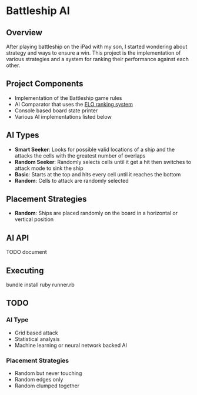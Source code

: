 # Battleship AI

## Overview

After playing battleship on the iPad with my son, I started wondering
about strategy and ways to ensure a win.  This project is the
implementation of various strategies and a system for ranking their
performance against each other.

## Project Components

 * Implementation of the Battleship game rules
 * AI Comparator that uses the [ELO ranking system](http://en.wikipedia.org/wiki/Elo_rating_system)
 * Console based board state printer
 * Various AI implementations listed below

## AI Types

 - **Smart Seeker**: Looks for possible valid locations of a ship and
   the attacks the cells with the greatest number of overlaps
 - **Random Seeker**: Randomly selects cells until it get a hit then
   switches to attack mode to sink the ship
 - **Basic**: Starts at the top and hits every cell until it reaches the
   bottom
 - **Random**: Cells to attack are randomly selected

## Placement Strategies

 - **Random**: Ships are placed randomly on the board in a horizontal or
   vertical position

## AI API

TODO document

## Executing

  bundle install
  ruby runner.rb

## TODO

### AI Type

 - Grid based attack
 - Statistical analysis
 - Machine learning or neural network backed AI

### Placement Strategies

 - Random but never touching
 - Random edges only
 - Random clumped together

